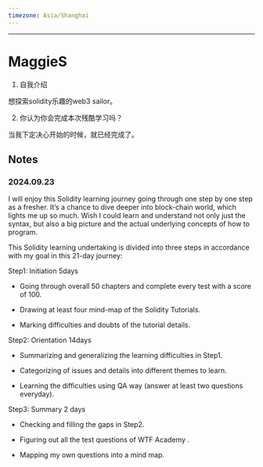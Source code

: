 ```yaml
---
timezone: Asia/Shanghai
---
```


---

# MaggieS

1. 自我介绍

想探索solidity乐趣的web3 sailor。

2. 你认为你会完成本次残酷学习吗？

当我下定决心开始的时候，就已经完成了。
   
## Notes

<!-- Content_START -->
### 2024.09.23

I will enjoy this Solidity learning journey going through one step by one step as a fresher.  It’s a chance to dive deeper into block-chain world, which lights me up so much. Wish I could learn and understand not only just the syntax, but also a big picture and the actual underlying concepts of how to program. 

This Solidity learning undertaking is divided into three steps in accordance with my goal in this 21-day journey:

Step1:  Initiation     5days 

* Going through overall 50 chapters and complete every test with a score of 100.

* Drawing at least four mind-map of the Solidity Tutorials.

* Marking difficulties and doubts of the tutorial details.

Step2:  Orientation   14days

* Summarizing and generalizing the learning difficulties in Step1.

* Categorizing of issues and details into different themes to learn.

* Learning the difficulties using QA way (answer at least two questions everyday).

Step3:  Summary    2 days

* Checking and filling the gaps in Step2.

* Figuring out all the test questions of WTF Academy .

* Mapping my own questions into a mind map.
  
<!-- Content_END -->
